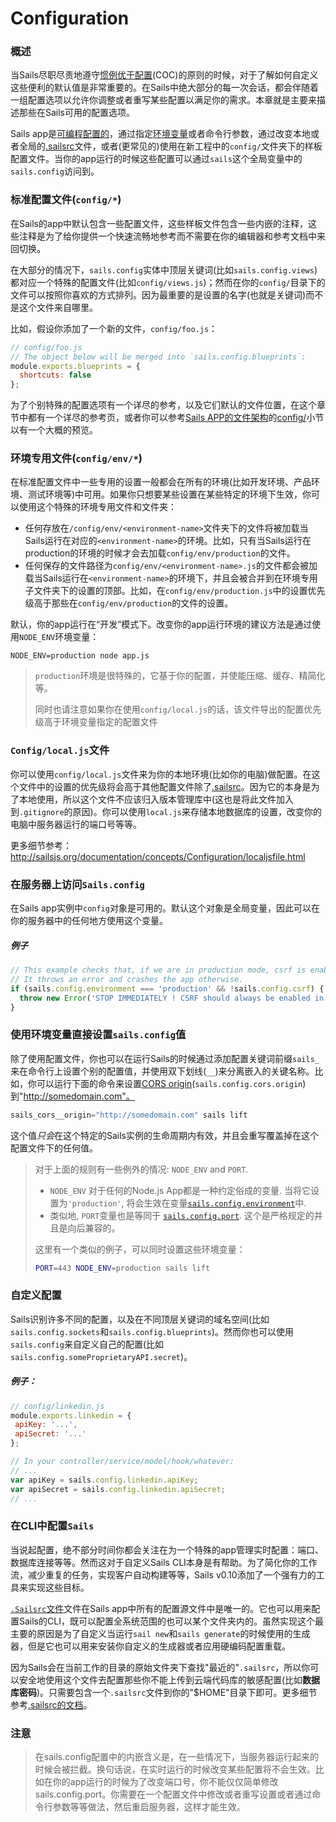 # Configuration
### 概述
当Sails尽职尽责地遵守[惯例优于配置](http://en.wikipedia.org/wiki/Convention_over_configuration)(COC)的原则的时候，对于了解如何自定义这些便利的默认值是非常重要的。在Sails中绝大部分的每一次会话，都会伴随着一组配置选项以允许你调整或者重写某些配置以满足你的需求。本章就是主要来描述那些在Sails可用的配置选项。

Sails app是[可编程配置的](https://github.com/mikermcneil/sails-generate-new-but-like-express/blob/master/templates/app.js#L15)，通过指定[环境变量](http://en.wikipedia.org/wiki/Environment_variable)或者命令行参数，通过改变本地或者全局的[.sailsrc](http://sailsjs.org/documentation/anatomy/myApp/sailsrc.html)文件，或者(更常见的)使用在新工程中的`config/`文件夹下的样板配置文件。当你的app运行的时候这些配置可以通过`sails`这个全局变量中的`sails.config`访问到。

### 标准配置文件(`config/*`)
在Sails的app中默认包含一些配置文件，这些样板文件包含一些内嵌的注释，这些注释是为了给你提供一个快速流畅地参考而不需要在你的编辑器和参考文档中来回切换。

在大部分的情况下，`sails.config`实体中顶层关键词(比如`sails.config.views`)都对应一个特殊的配置文件(比如`config/views.js`)；然而在你的`config/`目录下的文件可以按照你喜欢的方式排列。因为最重要的是设置的名字(也就是关键词)而不是这个文件来自哪里。

比如，假设你添加了一个新的文件，`config/foo.js`：

```js
// config/foo.js
// The object below will be merged into `sails.config.blueprints`:
module.exports.blueprints = {
  shortcuts: false
};
```

为了个别特殊的配置选项有一个详尽的参考，以及它们默认的文件位置，在这个章节中都有一个详尽的参考页，或者你可以参考[Sails APP的文件架构](http://sailsjs.org/documentation/anatomy)的[config/](http://sailsjs.org/documentation/anatomy/myApp/config)小节以有一个大概的预览。

### 环境专用文件(`config/env/*`)
在标准配置文件中一些专用的设置一般都会在所有的环境(比如开发环境、产品环境、测试环境等)中可用。如果你只想要某些设置在某些特定的环境下生效，你可以使用这个特殊的环境专用文件和文件夹：

+ 任何存放在`/config/env/<environment-name>`文件夹下的文件将被加载当Sails运行在对应的`<environment-name>`的环境。比如，只有当Sails运行在production的环境的时候才会去加载`config/env/production`的文件。
+ 任何保存的文件路径为`config/env/<environment-name>.js`的文件都会被加载当Sails运行在`<environment-name>`的环境下，并且会被合并到在环境专用子文件夹下的设置的顶部。比如，在`config/env/production.js`中的设置优先级高于那些在`config/env/production`的文件的设置。

默认，你的app运行在“开发”模式下。改变你的app运行环境的建议方法是通过使用`NODE_ENV`环境变量：

```
NODE_ENV=production node app.js
```
> `production`环境是很特殊的，它基于你的配置，并使能压缩、缓存、精简化等。
>
>  同时也请注意如果你在使用`config/local.js`的话，该文件导出的配置优先级高于环境变量指定的配置文件

### `Config/local.js`文件
你可以使用`config/local.js`文件来为你的本地环境(比如你的电脑)做配置。在这个文件中的设置的优先级将会高于其他配置文件除了[.sailsrc](http://sailsjs.org/documentation/concepts/Configuration/usingsailsrcfiles.html)。因为它的本身是为了本地使用，所以这个文件不应该归入版本管理库中(这也是将此文件加入到`.gitignore`的原因)。你可以使用`local.js`来存储本地数据库的设置，改变你的电脑中服务器运行的端口号等等。

更多细节参考：http://sailsjs.org/documentation/concepts/Configuration/localjsfile.html

### 在服务器上访问`Sails.config`
在Sails app实例中`config`对象是可用的。默认这个对象是全局变量，因此可以在你的服务器中的任何地方使用这个变量。

##### 例子

```javascript
// This example checks that, if we are in production mode, csrf is enabled.
// It throws an error and crashes the app otherwise.
if (sails.config.environment === 'production' && !sails.config.csrf) {
  throw new Error('STOP IMMEDIATELY ! CSRF should always be enabled in a production deployment!');
}
```

### 使用环境变量直接设置`sails.config`值
除了使用配置文件，你也可以在运行Sails的时候通过添加配置关键词前缀`sails_`来在命令行上设置个别的配置值，并使用双下划线(`__`)来分离嵌入的关键名称。比如，你可以运行下面的命令来设置[CORS origin](http://sailsjs.org/documentation/concepts/security/cors)(`sails.config.cors.origin`)到"http://somedomain.com"。

```javascript
sails_cors__origin="http://somedomain.com" sails lift
```

这个值*只会*在这个特定的Sails实例的生命周期内有效，并且会重写覆盖掉在这个配置文件下的任何值。

> 对于上面的规则有一些例外的情况: `NODE_ENV` and `PORT`.
> + `NODE_ENV` 对于任何的Node.js App都是一种约定俗成的变量.  当将它设置为`'production'`, 将会生效在变量[`sails.config.environment`](http://sailsjs.org/documentation/reference/configuration/sails-config#?sailsconfigenvironment)中.
> + 类似地, `PORT`变量也是等同于 [`sails.config.port`](http://sailsjs.org/documentation/reference/configuration/sails-config#?sailsconfigport).  这个是严格规定的并且是向后兼容的。
>
> 这里有一个类似的例子，可以同时设置这些环境变量：
>
> ```bash
> PORT=443 NODE_ENV=production sails lift
> ```


### 自定义配置


Sails识别许多不同的配置，以及在不同顶层关键词的域名空间(比如`sails.config.sockets`和`sails.config.blueprints`)。然而你也可以使用`sails.config`来自定义自己的配置(比如`sails.config.someProprietaryAPI.secret`)。

##### 例子：

 ```javascript
// config/linkedin.js
module.exports.linkedin = {
  apiKey: '...',
  apiSecret: '...'
};
```

```javascript
// In your controller/service/model/hook/whatever:
// ...
var apiKey = sails.config.linkedin.apiKey;
var apiSecret = sails.config.linkedin.apiSecret;
// ...
```


### 在CLI中配置`Sails`
当说起配置，绝不部分时间你都会关注在为一个特殊的app管理实时配置：端口、数据库连接等等。然而这对于自定义Sails CLI本身是有帮助。为了简化你的工作流，减少重复的任务，实现客户自动构建等等，Sails v0.10添加了一个强有力的工具来实现这些目标。

[`.Sailsrc`文件](http://sailsjs.org/documentation/anatomy/myApp/sailsrc.html)文件在Sails app中所有的配置源文件中是唯一的。它也可以用来配置Sails的CLI，既可以配置全系统范围的也可以某个文件夹内的。虽然实现这个最主要的原因是为了自定义当运行`sail new`和`sails generate`的时候使用的生成器，但是它也可以用来安装你自定义的生成器或者应用硬编码配置重载。

因为Sails会在当前工作的目录的原始文件夹下查找"最近的"`.sailsrc`，所以你可以安全地使用这个文件去配置那些你不能上传到云端代码库的敏感配置(比如**数据库密码**)。只需要包含一个`.sailsrc`文件到你的"$HOME"目录下即可。更多细节参考[.sailsrc的文档](http://sailsjs.org/documentation/anatomy/myApp/sailsrc.html)。

### 注意

> 在sails.config配置中的内嵌含义是，在一些情况下，当服务器运行起来的时候会被拦截。换句话说，在实时运行的时候改变某些配置将不会生效。比如在你的app运行的时候为了改变端口号，你不能仅仅简单修改sails.config.port。你需要在一个配置文件中修改或者重写设置或者通过命令行参数等等做法，然后重启服务器，这样才能生效。



<docmeta name="displayName" value="Configuration">
